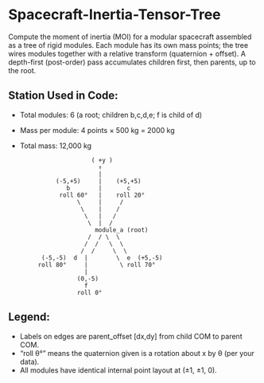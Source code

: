 # Spacecraft-Inertia-Tensor-Tree

Compute the moment of inertia (MOI) for a modular spacecraft assembled as a tree of rigid modules.
Each module has its own mass points; the tree wires modules together with a relative transform (quaternion + offset).
A depth-first (post-order) pass accumulates children first, then parents, up to the root.

## Station Used in Code:

- Total modules: 6 (a root; children b,c,d,e; f is child of d)
- Mass per module: 4 points × 500 kg = 2000 kg
- Total mass: 12,000 kg

                          ( +y )
                            ↑
                            |
                (-5,+5)     |    (+5,+5)
                   b        |       c
                 roll 60°   |    roll 20°
                      \     |     /
                       \    |    /
                        \   |   /
                         \  |  /
                           module_a (root)
                         /  / \  \
                        /  /   \  \
                       /  /     \  \
            (-5,-5)  d  |        \  e  (+5,-5)
           roll 80°     |         \ roll 70°
                        |
                      (0,-5)
                        f
                      roll 0°

## Legend:

- Labels on edges are parent_offset [dx,dy] from child COM to parent COM.
- “roll θ°” means the quaternion given is a rotation about x by θ (per your data).
- All modules have identical internal point layout at (±1, ±1, 0).

